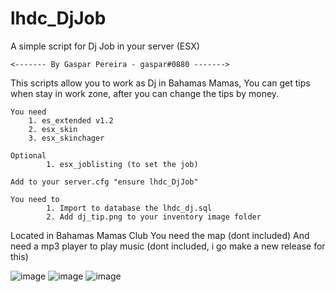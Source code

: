 # lhdc_DjJob
A simple script for Dj Job in your server (ESX)
	
	<------- By Gaspar Pereira - gaspar#0880 ------->

This scripts allow you to work as Dj in Bahamas Mamas,
You can get tips when stay in work zone, after you can change the tips by money.

	You need
		1. es_extended v1.2
		2. esx_skin
		3. esx_skinchager

	Optional
       		1. esx_joblisting (to set the job)

	Add to your server.cfg "ensure lhdc_DjJob"

	You need to
        	1. Import to database the lhdc_dj.sql
        	2. Add dj_tip.png to your inventory image folder

Located in Bahamas Mamas Club
You need the map (dont included)
And need a mp3 player to play music (dont included, i go make a new release for this)

![image](https://user-images.githubusercontent.com/71574610/117128341-32444780-ad95-11eb-9895-3416357bf3f2.png)
![image](https://user-images.githubusercontent.com/71574610/117128412-45571780-ad95-11eb-9691-b1faf0655d03.png)
![image](https://user-images.githubusercontent.com/71574610/117128461-56a02400-ad95-11eb-82c0-f427c085a10d.png)

